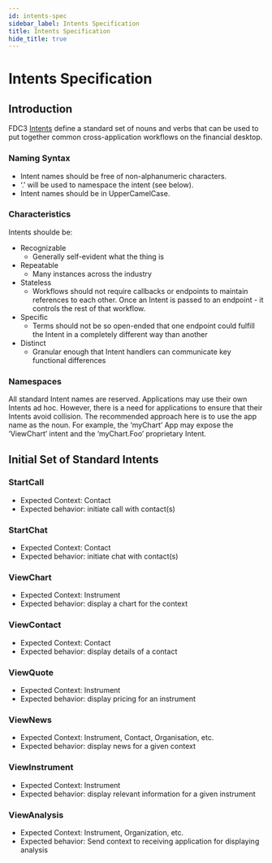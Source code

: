```yaml
---
id: intents-spec
sidebar_label: Intents Specification
title: Intents Specification
hide_title: true
---
```


# Intents Specification

## Introduction

FDC3 [Intents](intents-intro) define a standard set of nouns and verbs that can be used to put together common cross-application workflows on the financial desktop.  

### Naming Syntax
* Intent names should be free of non-alphanumeric characters.   
* ‘.’ will be used to namespace the intent (see below).  
* Intent names should be in UpperCamelCase.

### Characteristics

Intents shoulde be:
* Recognizable
    * Generally self-evident what the thing is
* Repeatable
    * Many instances across the industry
* Stateless
    * Workflows should not require callbacks or endpoints to maintain references to each other.  Once an Intent is passed to an endpoint - it controls the rest of that workflow. 
* Specific
    * Terms should not be so open-ended that one endpoint could fulfill the Intent in a completely different way than another
* Distinct
    * Granular enough that Intent handlers can communicate key functional differences 

### Namespaces ###
All standard Intent names are reserved. Applications may use their own Intents ad hoc. 
However, there is a need for applications to ensure that their Intents avoid collision. The recommended approach here is to use the app name as the noun. For example, the ‘myChart’ App may expose the ‘ViewChart’ intent and the ‘myChart.Foo’ proprietary Intent.

## Initial Set of Standard Intents ##

### StartCall
  * Expected Context: Contact
  * Expected behavior: initiate call with contact(s)
### StartChat
  * Expected Context: Contact
  * Expected behavior: initiate chat with contact(s)
### ViewChart
  * Expected Context: Instrument
  * Expected behavior: display a chart for the context
### ViewContact
  * Expected Context: Contact
  * Expected behavior: display details of a contact
### ViewQuote
  * Expected Context: Instrument
  * Expected behavior: display pricing for an instrument
### ViewNews
  * Expected Context: Instrument, Contact, Organisation, etc.
  * Expected behavior: display news for a given context
### ViewInstrument
  * Expected Context: Instrument
  * Expected behavior: display relevant information for a given instrument
### ViewAnalysis
  * Expected Context: Instrument, Organization, etc.
  * Expected behavior: Send context to receiving application for displaying analysis